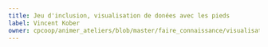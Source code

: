 ```yaml
---
title: Jeu d'inclusion, visualisation de donées avec les pieds
label: Vincent Kober
owner: cpcoop/animer_ateliers/blob/master/faire_connaissance/visualisation-de-donnees-avec-les-pieds.md
---
```

